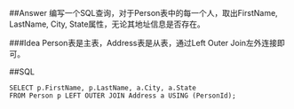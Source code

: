 ##Answer
编写一个SQL查询，对于Person表中的每一个人，取出FirstName, LastName, City, State属性，无论其地址信息是否存在。

###Idea
Person表是主表，Address表是从表，通过Left Outer Join左外连接即可。

##SQL
<pre><code>SELECT p.FirstName, p.LastName, a.City, a.State
FROM Person p LEFT OUTER JOIN Address a USING (PersonId);
</code></pre>